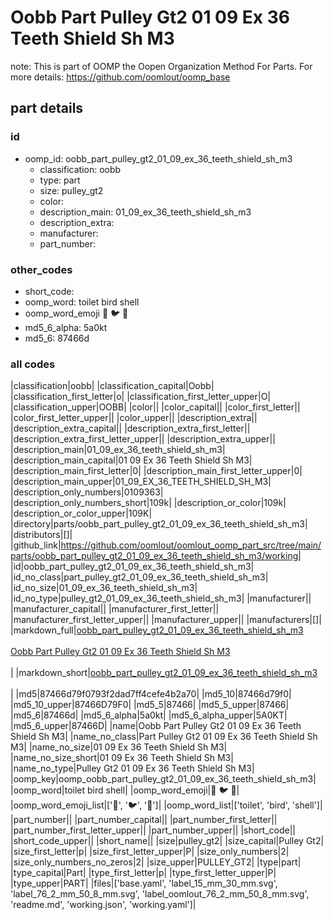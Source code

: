 # Oobb Part Pulley Gt2 01 09 Ex 36 Teeth Shield Sh M3  

note: This is part of OOMP the Oopen Organization Method For Parts. For more details: https://github.com/oomlout/oomp_base

##  part details





### id
* oomp_id: oobb_part_pulley_gt2_01_09_ex_36_teeth_shield_sh_m3
  * classification: oobb
  * type: part
  * size: pulley_gt2
  * color: 
  * description_main: 01_09_ex_36_teeth_shield_sh_m3
  * description_extra: 
  * manufacturer: 
  * part_number: 

### other_codes
* short_code: 
* oomp_word: toilet bird shell
* oomp_word_emoji :toilet: :bird: :shell:
* md5_6_alpha: 5a0kt
* md5_6: 87466d

### all codes 
|classification|oobb|
|classification_capital|Oobb|
|classification_first_letter|o|
|classification_first_letter_upper|O|
|classification_upper|OOBB|
|color||
|color_capital||
|color_first_letter||
|color_first_letter_upper||
|color_upper||
|description_extra||
|description_extra_capital||
|description_extra_first_letter||
|description_extra_first_letter_upper||
|description_extra_upper||
|description_main|01_09_ex_36_teeth_shield_sh_m3|
|description_main_capital|01 09 Ex 36 Teeth Shield Sh M3|
|description_main_first_letter|0|
|description_main_first_letter_upper|0|
|description_main_upper|01_09_EX_36_TEETH_SHIELD_SH_M3|
|description_only_numbers|0109363|
|description_only_numbers_short|109k|
|description_or_color|109k|
|description_or_color_upper|109K|
|directory|parts/oobb_part_pulley_gt2_01_09_ex_36_teeth_shield_sh_m3|
|distributors|[]|
|github_link|https://github.com/oomlout/oomlout_oomp_part_src/tree/main/parts/oobb_part_pulley_gt2_01_09_ex_36_teeth_shield_sh_m3/working|
|id|oobb_part_pulley_gt2_01_09_ex_36_teeth_shield_sh_m3|
|id_no_class|part_pulley_gt2_01_09_ex_36_teeth_shield_sh_m3|
|id_no_size|01_09_ex_36_teeth_shield_sh_m3|
|id_no_type|pulley_gt2_01_09_ex_36_teeth_shield_sh_m3|
|manufacturer||
|manufacturer_capital||
|manufacturer_first_letter||
|manufacturer_first_letter_upper||
|manufacturer_upper||
|manufacturers|[]|
|markdown_full|[oobb_part_pulley_gt2_01_09_ex_36_teeth_shield_sh_m3](https://github.com/oomlout/oomlout_oomp_part_src/tree/main/parts/oobb_part_pulley_gt2_01_09_ex_36_teeth_shield_sh_m3/working)<br>[](https://github.com/oomlout/oomlout_oomp_part_src/tree/main/parts/oobb_part_pulley_gt2_01_09_ex_36_teeth_shield_sh_m3/working)<br>[Oobb Part Pulley Gt2 01 09 Ex 36 Teeth Shield Sh M3](https://github.com/oomlout/oomlout_oomp_part_src/tree/main/parts/oobb_part_pulley_gt2_01_09_ex_36_teeth_shield_sh_m3/working)<br><br>|
|markdown_short|[oobb_part_pulley_gt2_01_09_ex_36_teeth_shield_sh_m3](https://github.com/oomlout/oomlout_oomp_part_src/tree/main/parts/oobb_part_pulley_gt2_01_09_ex_36_teeth_shield_sh_m3/working)<br><br>|
|md5|87466d79f0793f2dad7ff4cefe4b2a70|
|md5_10|87466d79f0|
|md5_10_upper|87466D79F0|
|md5_5|87466|
|md5_5_upper|87466|
|md5_6|87466d|
|md5_6_alpha|5a0kt|
|md5_6_alpha_upper|5A0KT|
|md5_6_upper|87466D|
|name|Oobb Part Pulley Gt2 01 09 Ex 36 Teeth Shield Sh M3|
|name_no_class|Part Pulley Gt2 01 09 Ex 36 Teeth Shield Sh M3|
|name_no_size|01 09 Ex 36 Teeth Shield Sh M3|
|name_no_size_short|01 09 Ex 36 Teeth Shield Sh M3|
|name_no_type|Pulley Gt2 01 09 Ex 36 Teeth Shield Sh M3|
|oomp_key|oomp_oobb_part_pulley_gt2_01_09_ex_36_teeth_shield_sh_m3|
|oomp_word|toilet bird shell|
|oomp_word_emoji|:toilet: :bird: :shell:|
|oomp_word_emoji_list|[':toilet:', ':bird:', ':shell:']|
|oomp_word_list|['toilet', 'bird', 'shell']|
|part_number||
|part_number_capital||
|part_number_first_letter||
|part_number_first_letter_upper||
|part_number_upper||
|short_code||
|short_code_upper||
|short_name||
|size|pulley_gt2|
|size_capital|Pulley Gt2|
|size_first_letter|p|
|size_first_letter_upper|P|
|size_only_numbers|2|
|size_only_numbers_no_zeros|2|
|size_upper|PULLEY_GT2|
|type|part|
|type_capital|Part|
|type_first_letter|p|
|type_first_letter_upper|P|
|type_upper|PART|
|files|['base.yaml', 'label_15_mm_30_mm.svg', 'label_76_2_mm_50_8_mm.svg', 'label_oomlout_76_2_mm_50_8_mm.svg', 'readme.md', 'working.json', 'working.yaml']|
